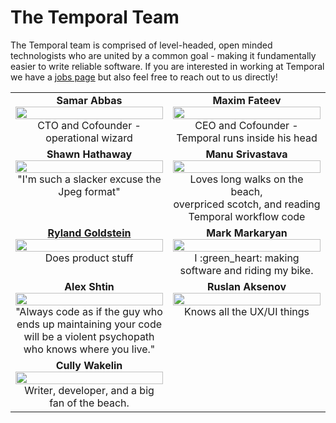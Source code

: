 # The Temporal Team

The Temporal team is comprised of level-headed, open minded technologists who are united by a common goal - making it fundamentally easier to write reliable software. If you are interested in working at Temporal we have a [jobs page](https://www.temporal.io/careers) but also feel free to reach out to us directly! 


<table width="100%">
  <tbody width="100%" display="table">
  <tr width="100%">
    <td align="center" valign="top">
      <b>
        Samar Abbas
      </b>
      <br/>
      <img src="https://raw.githubusercontent.com/temporalio/team/master/assets/samar.png" height="auto" width="100%"> 
      <br> 
      CTO and Cofounder - operational wizard
    </td>
    <td width="50%" align="center" valign="top">
      <b>
        Maxim Fateev
      </b>
      <br/>
      <img src="https://raw.githubusercontent.com/temporalio/team/master/assets/maxim.png" height="auto" width="100%"> 
      <br>
      CEO and Cofounder - Temporal runs inside his head
    </td>
 	</tr>
  <tr height="auto">
    <td align="center" valign="top">
      <b>
        Shawn Hathaway
      </b>
      <br/>
      <img src="https://raw.githubusercontent.com/temporalio/team/master/assets/shawn.png" height="auto" width="100%">
      <br/>
      "I'm such a slacker excuse the Jpeg format"
    </td>
   	<td align="center" valign="top">
      <b>
        Manu Srivastava
      </b> 
      <br> 
      <img src="https://raw.githubusercontent.com/temporalio/team/master/assets/manu.png" height="auto" width="100%"> 
      <br> 
      Loves long walks on the beach,
      <br> 
      overpriced scotch, and reading Temporal workflow code
    </td>
  </tr>
	<tr>
    <td align="center" valign="top">
      <b>
        <a href="https://twitter.com/taillogs">
          Ryland Goldstein 
        </a>
      </b>
      <br>
      <img src="https://raw.githubusercontent.com/temporalio/team/master/assets/ryland.png" height="auto" width="100%">
      <br> 
      Does product stuff
    </td>
   	<td align="center" valign="top">
      <b>
        Mark Markaryan
      </b>
      <br> 
      <img src="https://raw.githubusercontent.com/temporalio/team/master/assets/mark.png" height="auto" width="100%"> 
      <br>
      I :green_heart: making software and riding my bike.
    </td>
 	</tr>
  <tr>
    <td align="center" valign="top">
      <b>
        Alex Shtin
      </b>
      <br>
      <img src="https://raw.githubusercontent.com/temporalio/team/master/assets/alex.png" height="auto" width="100%">
      <br> 
      "Always code as if the guy who ends up maintaining your code will be a violent psychopath who knows where you live."
    </td>
   	<td align="center" valign="top">
      <b>
        Ruslan Aksenov
      </b>
      <br> 
      <img src="https://raw.githubusercontent.com/temporalio/team/master/assets/ruslan.png" height="auto" width="100%">
      <br>
      Knows all the UX/UI things
    </td>
 	</tr>
  <tr>
    <td align="center" valign="top">
      <b>
        Cully Wakelin
      </b>
      <br>
      <img src="https://raw.githubusercontent.com/temporalio/team/master/assets/cully.png" height="auto" width="100%">
      <br> 
      Writer, developer, and a big fan of the beach.
    </td>
  </tr>
  </tbody>
</table>

